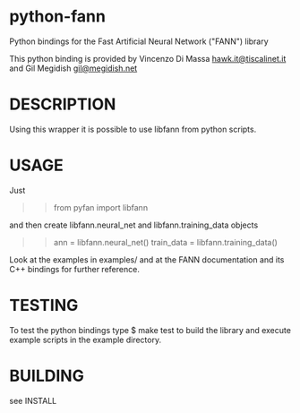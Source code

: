 python-fann
===========

Python bindings for the Fast Artificial Neural Network ("FANN") library

This python binding is provided by Vincenzo Di Massa <hawk.it@tiscalinet.it>
and Gil Megidish <gil@megidish.net>

DESCRIPTION
===========
Using this wrapper it is possible to use libfann from python scripts.

USAGE
=====
Just 

>> from pyfan import libfann 

and then create libfann.neural_net and libfann.training_data objects

>> ann        = libfann.neural_net()
>> train_data = libfann.training_data()

Look at the examples in examples/ and at the FANN documentation and its 
C++ bindings for further reference.

TESTING
=======
To test the python bindings type 
$ make test
to build the library and execute example scripts in the example directory.

BUILDING
========
see INSTALL

